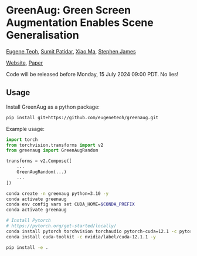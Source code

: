 # GreenAug: Green Screen Augmentation Enables Scene Generalisation

[Eugene Teoh](https://eugeneteoh.com/), [Sumit Patidar](https://rocketsumit.github.io/), [Xiao Ma](https://yusufma03.github.io/), [Stephen James](https://stepjam.github.io/)

[Website](https://greenaug.github.io/), [Paper](https://arxiv.org/abs/2407.07868)

Code will be released before Monday, 15 July 2024 09:00 PDT. No lies!

## Usage

Install GreenAug as a python package:

```bash
pip install git+https://github.com/eugeneteoh/greenaug.git
```

Example usage:

```python
import torch
from torchvision.transforms import v2
from greenaug import GreenAugRandom

transforms = v2.Compose([
    ...
    GreenAugRandom(...)
    ...
])
```


```bash
conda create -n greenaug python=3.10 -y
conda activate greenaug
conda env config vars set CUDA_HOME=$CONDA_PREFIX
conda activate greenaug

# Install Pytorch
# https://pytorch.org/get-started/locally/
conda install pytorch torchvision torchaudio pytorch-cuda=12.1 -c pytorch -c nvidia -y
conda install cuda-toolkit -c nvidia/label/cuda-12.1.1 -y

pip install -e .
```
